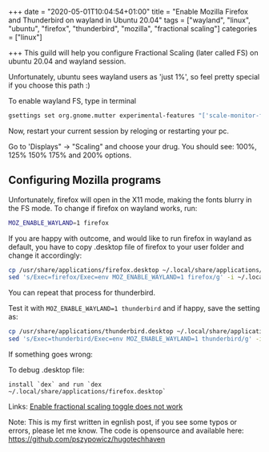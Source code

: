 +++
date = "2020-05-01T10:04:54+01:00"
title = "Enable Mozilla Firefox and Thunderbird on wayland in Ubuntu 20.04"
tags = ["wayland", "linux", "ubuntu", "firefox", "thunderbird", "mozilla", "fractional scaling"]
categories = ["linux"]

+++
This guild will help you configure Fractional Scaling (later called FS) on ubuntu 20.04 and wayland session.


Unfortunately, ubuntu sees wayland users as 'just 1%', so feel pretty special if you choose this path :)

To enable wayland FS, type in terminal

```bash
gsettings set org.gnome.mutter experimental-features "['scale-monitor-framebuffer', 'x11-randr-fractional-scaling']"
```

Now, restart your current session by reloging or restarting your pc.

Go to 'Displays" -> "Scaling" and choose your drug. You should see: 100%, 125% 150% 175% and 200% options.

## Configuring Mozilla programs

Unfortunately, firefox will open in the X11 mode, making the fonts blurry in the FS mode. To change if firefox on wayland works, run:

```bash
MOZ_ENABLE_WAYLAND=1 firefox
```

If you are happy with outcome, and would like to run firefox in wayland as default, you have to copy .desktop file of firefox to your user folder and change it accordingly:

```bash
cp /usr/share/applications/firefox.desktop ~/.local/share/applications/firefox.desktop
sed 's/Exec=firefox/Exec=env MOZ_ENABLE_WAYLAND=1 firefox/g' -i ~/.local/share/applications/firefox.desktop
```

You can repeat that process for thunderbird.

Test it with `MOZ_ENABLE_WAYLAND=1 thunderbird` and if happy, save the setting as:

```bash
cp /usr/share/applications/thunderbird.desktop ~/.local/share/applications/thunderbird.desktop
sed 's/Exec=thunderbird/Exec=env MOZ_ENABLE_WAYLAND=1 thunderbird/g' -i ~/.local/share/applications/thunderbird.desktop
```




If something goes wrong:

To debug .desktop file:

    install `dex` and run `dex ~/.local/share/applications/firefox.desktop`

Links:
[Enable fractional scaling toggle does not work](https://bugs.launchpad.net/ubuntu/+source/gnome-control-center/+bug/1871864)

Note:
This is my first written in egnlish post, if you see some typos or errors, please let me know.
The code is opensource and available here: https://github.com/pszypowicz/hugotechhaven
